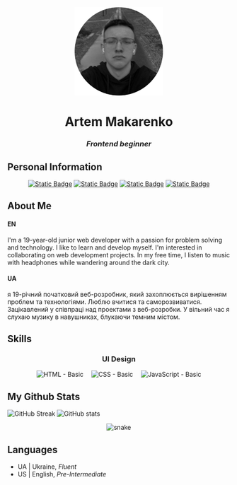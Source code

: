 <div align="center">
<img src="profile_round.png" width="200px">

# Artem Makarenko
### _Frontend beginner_
</div>

## Personal Information
<div align="center">

[![Static Badge](https://img.shields.io/badge/Instagram-%23E4405F?style=for-the-badge&logo=Instagram&labelColor=3C3D37)](https://instagram.com/my_makarenko)
[![Static Badge](https://img.shields.io/badge/Telegram-%2326A5E4?style=for-the-badge&logo=Telegram&labelColor=3C3D37)](https://t.me/baby_support)
[![Static Badge](https://img.shields.io/badge/Steam-%23000000?style=for-the-badge&logo=Steam&labelColor=3C3D37)](https://steamcommunity.com/id/locloder)
[![Static Badge](https://img.shields.io/badge/Github-%23181717?style=for-the-badge&logo=Github&labelColor=3C3D37)](https://github.com/locloder)
</div>

## About Me
#### EN
I'm a 19-year-old junior web developer with a passion for problem solving and technology. I like to learn and develop myself. I'm interested in collaborating on web development projects. In my free time, I listen to music with headphones while wandering around the dark city.
#### UA
я 19-річний початковий веб-розробник, який захоплюється вирішенням проблем та технологіями. Люблю вчитися та саморозвиватися. Зацікавлений у співпраці над проектами з веб-розробки. У вільний час я слухаю музику в навушниках, блукаючи темним містом.

## Skills
<div align="center">

### UI Design

![HTML - _Basic_](https://img.shields.io/badge/HTML-Basic-E96228?style=for-the-badge&logo=html5&labelColor=DD4B25&logoColor=white) 
![CSS - _Basic_](https://img.shields.io/badge/CSS-Basic-254BDD?style=for-the-badge&logo=css3&labelColor=2862E9&logoColor=white) 
![JavaScript - Basic](https://img.shields.io/badge/JavaScript-Basic-F7DF1E?style=for-the-badge&logo=javascript&labelColor=3C3D37&logoColor=white)
</div>

## My Github Stats
<div>

![GitHub Streak](https://streak-stats.demolab.com?user=locloder&theme=react&hide_border=true&border_radius=6&card_width=375&card_height=195) 
![GitHub stats](https://github-readme-stats.vercel.app/api?username=locloder&show_icons=true&theme=react&hide_border=true&border_radius=6)

</div>


<div class="shake">

<p width=846 align="center">
 <img src="assets/github-snake.svg" alt="snake"/>
</p>
</div>

## Languages
-   UA | Ukraine, _Fluent_
-   US | English, _Pre-Intermediate_

